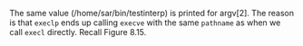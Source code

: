 The same value (/home/sar/bin/testinterp) is printed for argv[2]. The reason is
that `execlp` ends up calling `execve` with the same `pathname` as when we call
`execl` directly. Recall Figure 8.15.

